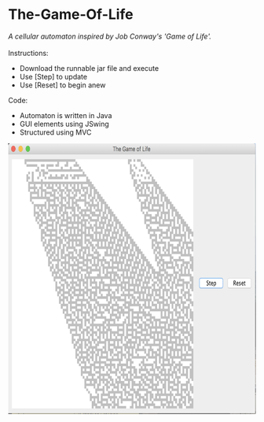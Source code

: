 # The-Game-Of-Life
_A cellular automaton inspired by Job Conway's 'Game of Life'._
\
\
Instructions:
* Download the runnable jar file and execute
* Use [Step] to update
* Use [Reset] to begin anew

Code:
* Automaton is written in Java
* GUI elements using JSwing
* Structured using MVC 

<img src="https://github.com/dkoenigs/The-Game-Of-Life/blob/master/TheGameOfLife.png?raw=true" width="650" height="550" title="Game of Life">
